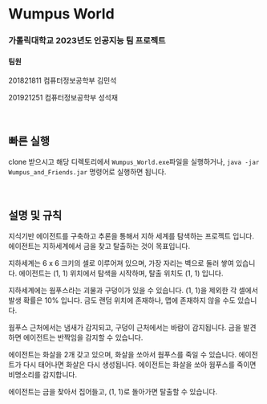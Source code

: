 # Wumpus World

### 가톨릭대학교 2023년도 인공지능 팀 프로젝트

#### 팀원
201821811 컴퓨터정보공학부 김민석

201921251 컴퓨터정보공학부 성석재

<br/>

## 빠른 실행
clone 받으시고 해당 디렉토리에서 `Wumpus_World.exe`파일을 실행하거나, `java -jar Wumpus_and_Friends.jar` 명령어로 실행하면 됩니다. 

<br/>

## 설명 및 규칙 

지식기반 에이전트를 구축하고 추론을 통해서 지하 세계를 탐색하는 프로젝트 입니다.
에이전트는 지하세계에서 금을 찾고 탈출하는 것이 목표입니다.

지하세계는 6 x 6 크키의 셀로 이루어져 있으며, 가장 자리는 벽으로 둘러 쌓여 있습니다.
에이전트는 (1, 1) 위치에서 탐색을 시작하며, 탈출 위치도 (1, 1) 입니다.

지하세계에는 웜푸스라는 괴물과 구덩이가 있을 수 있습니다. (1, 1)을 제외한 각 셀에서 발생 확률은 10% 입니다.
금도 랜덤 위치에 존재하나, 맵에 존재하지 않을 수도 있습니다.

웜푸스 근처에서는 냄새가 감지되고, 구덩이 근처에서는 바람이 감지됩니다.
금을 발견하면 에이전트는 반짝임을 감지할 수 있습니다.

에이전트는 화살을 2개 갖고 있으며, 화살을 쏘아서 웜푸스를 죽일 수 있습니다. 에이전트가 다시 태어나면 화살은 다시 생성됩니다.
에이전트는 화살을 쏘아 웜푸스를 죽이면 비명소리를 감지합니다.

에이전트는 금을 찾아서 집어들고, (1, 1)로 돌아가면 탈출할 수 있습니다.
